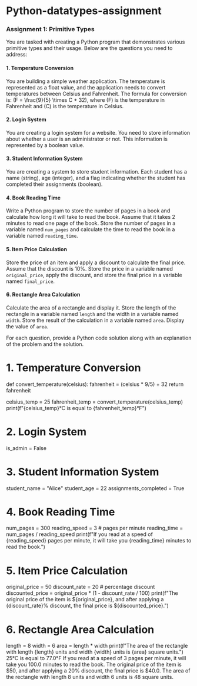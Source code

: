 # Python-datatypes-assignment
### Assignment 1: Primitive Types

You are tasked with creating a Python program that demonstrates various primitive types and their usage. Below are the questions you need to address:

#### 1. Temperature Conversion

You are building a simple weather application. The temperature is represented as a float value, and the application needs to convert temperatures between Celsius and Fahrenheit. The formula for conversion is: \(F = \frac{9}{5} \times C + 32\), where \(F\) is the temperature in Fahrenheit and \(C\) is the temperature in Celsius.

#### 2. Login System

You are creating a login system for a website. You need to store information about whether a user is an administrator or not. This information is represented by a boolean value.

#### 3. Student Information System

You are creating a system to store student information. Each student has a name (string), age (integer), and a flag indicating whether the student has completed their assignments (boolean).

#### 4. Book Reading Time

Write a Python program to store the number of pages in a book and calculate how long it will take to read the book. Assume that it takes 2 minutes to read one page of the book. Store the number of pages in a variable named `num_pages` and calculate the time to read the book in a variable named `reading_time`.

#### 5. Item Price Calculation

Store the price of an item and apply a discount to calculate the final price. Assume that the discount is 10%. Store the price in a variable named `original_price`, apply the discount, and store the final price in a variable named `final_price`.
#### 6. Rectangle Area Calculation

Calculate the area of a rectangle and display it. Store the length of the rectangle in a variable named `length` and the width in a variable named `width`. Store the result of the calculation in a variable named `area`. Display the value of `area`.

For each question, provide a Python code solution along with an explanation of the problem and the solution.
# 1. Temperature Conversion
def convert_temperature(celsius):
    fahrenheit = (celsius * 9/5) + 32
    return fahrenheit

celsius_temp = 25
fahrenheit_temp = convert_temperature(celsius_temp)
print(f"{celsius_temp}°C is equal to {fahrenheit_temp}°F")

# 2. Login System
is_admin = False

# 3. Student Information System
student_name = "Alice"
student_age = 22
assignments_completed = True

# 4. Book Reading Time
num_pages = 300
reading_speed = 3  # pages per minute
reading_time = num_pages / reading_speed
print(f"If you read at a speed of {reading_speed} pages per minute, it will take you {reading_time} minutes to read the book.")

# 5. Item Price Calculation
original_price = 50
discount_rate = 20  # percentage discount
discounted_price = original_price * (1 - discount_rate / 100)
print(f"The original price of the item is ${original_price}, and after applying a {discount_rate}% discount, the final price is ${discounted_price}.")

# 6. Rectangle Area Calculation
length = 8
width = 6
area = length * width
print(f"The area of the rectangle with length {length} units and width {width} units is {area} square units.")
25°C is equal to 77.0°F
If you read at a speed of 3 pages per minute, it will take you 100.0 minutes to read the book.
The original price of the item is $50, and after applying a 20% discount, the final price is $40.0.
The area of the rectangle with length 8 units and width 6 units is 48 square units.
